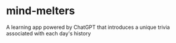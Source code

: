 # mind-melters
A learning app powered by ChatGPT that introduces a unique trivia associated with each day's history
